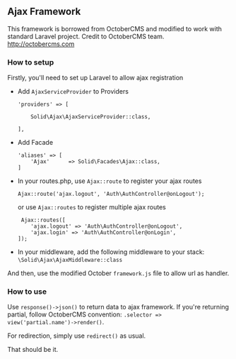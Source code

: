 ## Ajax Framework

This framework is borrowed from OctoberCMS and modified to work with standard Laravel project. Credit to OctoberCMS team. http://octobercms.com

### How to setup

Firstly, you'll need to set up Laravel to allow ajax registration
- Add `AjaxServiceProvider` to Providers
    ```
    'providers' => [

        Solid\Ajax\AjaxServiceProvider::class,

    ],
    ```
- Add Facade
    ```
    'aliases' => [
        'Ajax'      => Solid\Facades\Ajax::class,
    ]
    ```
- In your routes.php, use `Ajax::route` to register your ajax routes
    ```
    Ajax::route('ajax.logout', 'Auth\AuthController@onLogout');
    ```
    or use `Ajax::routes` to register multiple ajax routes
    ```
     Ajax::routes([
        'ajax.logout' => 'Auth\AuthController@onLogout',
        'ajax.login' => 'Auth\AuthController@onLogin',
    ]);
    ```
- In your middleware, add the following middleware to your stack:
    `\Solid\Ajax\AjaxMiddleware::class`


And then, use the modified October `framework.js` file to allow url as handler.

### How to use

Use `response()->json()` to return data to ajax framework. If you're returning partial, follow OctoberCMS convention: `.selector => view('partial.name')->render()`.

For redirection, simply use `redirect()` as usual.

That should be it.
